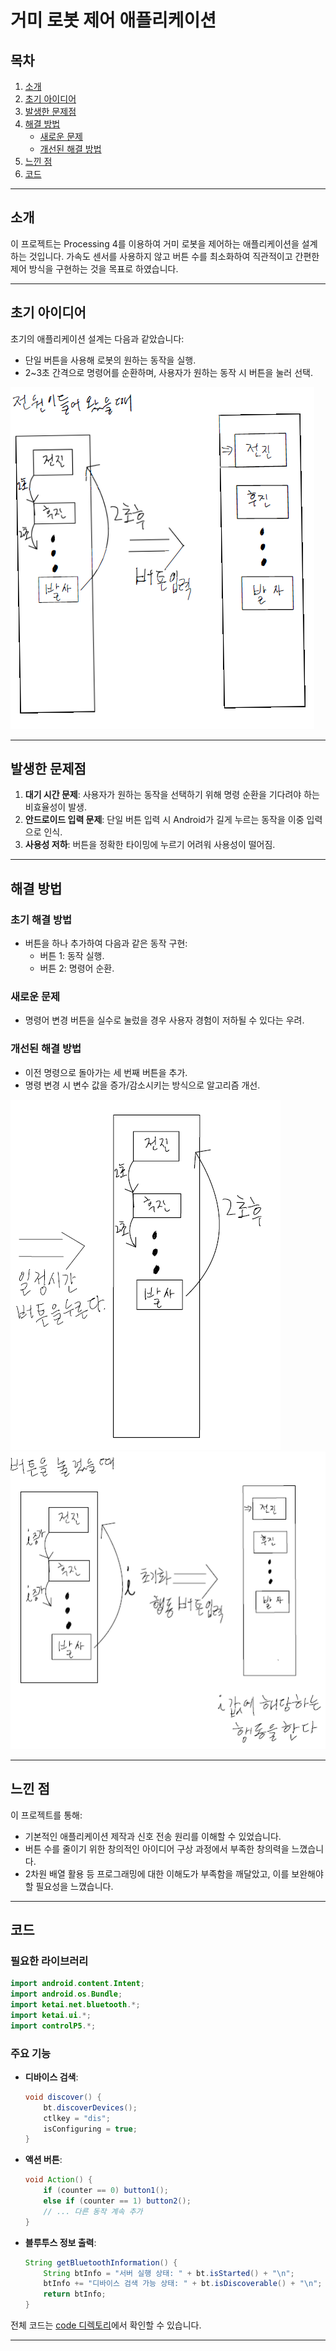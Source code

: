 # 거미 로봇 제어 애플리케이션

## 목차
1. [소개](#소개)
2. [초기 아이디어](#초기-아이디어)
3. [발생한 문제점](#발생한-문제점)
4. [해결 방법](#해결-방법)
   - [새로운 문제](#새로운-문제)
   - [개선된 해결 방법](#개선된-해결-방법)
5. [느낀 점](#느낀-점)
6. [코드](#코드)

---

## 소개
이 프로젝트는 Processing 4를 이용하여 거미 로봇을 제어하는 애플리케이션을 설계하는 것입니다. 가속도 센서를 사용하지 않고 버튼 수를 최소화하여 직관적이고 간편한 제어 방식을 구현하는 것을 목표로 하였습니다.

---

## 초기 아이디어
초기의 애플리케이션 설계는 다음과 같았습니다:
- 단일 버튼을 사용해 로봇의 원하는 동작을 실행.
- 2~3초 간격으로 명령어를 순환하며, 사용자가 원하는 동작 시 버튼을 눌러 선택.

![초기 알고리즘 다이어그램](image/image00002.bmp)

---

## 발생한 문제점
1. **대기 시간 문제**: 사용자가 원하는 동작을 선택하기 위해 명령 순환을 기다려야 하는 비효율성이 발생.
2. **안드로이드 입력 문제**: 단일 버튼 입력 시 Android가 길게 누르는 동작을 이중 입력으로 인식.
3. **사용성 저하**: 버튼을 정확한 타이밍에 누르기 어려워 사용성이 떨어짐.

---

## 해결 방법
### 초기 해결 방법
- 버튼을 하나 추가하여 다음과 같은 동작 구현:
  - 버튼 1: 동작 실행.
  - 버튼 2: 명령어 순환.

### 새로운 문제
- 명령어 변경 버튼을 실수로 눌렀을 경우 사용자 경험이 저하될 수 있다는 우려.

### 개선된 해결 방법
- 이전 명령으로 돌아가는 세 번째 버튼을 추가.
- 명령 변경 시 변수 값을 증가/감소시키는 방식으로 알고리즘 개선.

![개선한 알고리즘1](image/image00003.bmp)
![개선한 알고리즘2](image/image00004.bmp)

---

## 느낀 점
이 프로젝트를 통해:
- 기본적인 애플리케이션 제작과 신호 전송 원리를 이해할 수 있었습니다.
- 버튼 수를 줄이기 위한 창의적인 아이디어 구상 과정에서 부족한 창의력을 느꼈습니다.
- 2차원 배열 활용 등 프로그래밍에 대한 이해도가 부족함을 깨달았고, 이를 보완해야 할 필요성을 느꼈습니다.

---

## 코드
### 필요한 라이브러리
```java
import android.content.Intent;
import android.os.Bundle;
import ketai.net.bluetooth.*;
import ketai.ui.*;
import controlP5.*;
```

### 주요 기능
- **디바이스 검색**:
    ```java
    void discover() {
        bt.discoverDevices();
        ctlkey = "dis";
        isConfiguring = true;
    }
    ```
- **액션 버튼**:
    ```java
    void Action() {
        if (counter == 0) button1();
        else if (counter == 1) button2();
        // ... 다른 동작 계속 추가
    }
    ```
- **블루투스 정보 출력**:
    ```java
    String getBluetoothInformation() {
        String btInfo = "서버 실행 상태: " + bt.isStarted() + "\n";
        btInfo += "디바이스 검색 가능 상태: " + bt.isDiscoverable() + "\n";
        return btInfo;
    }
    ```

전체 코드는 [code 디렉토리](robot_control_application.pde)에서 확인할 수 있습니다.

---
